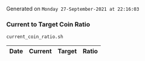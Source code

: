 Generated on `Monday 27-September-2021 at 22:16:03`

### Current to Target Coin Ratio
`current_coin_ratio.sh`

Date|Current|Target|Ratio
---|---|---|---
